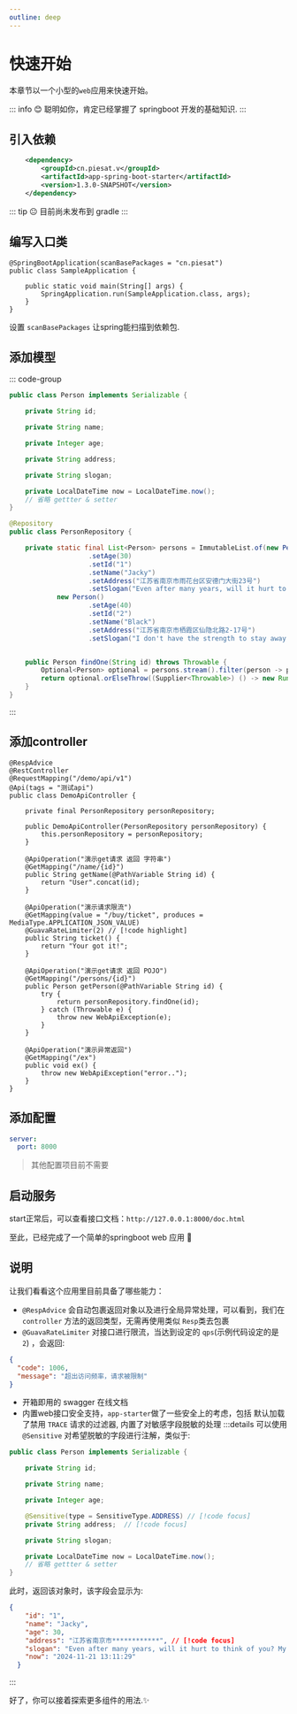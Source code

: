 ```yaml
---
outline: deep
---
```


# 快速开始
本章节以一个小型的`web`应用来快速开始。

::: info
:blush: 聪明如你，肯定已经掌握了 springboot 开发的基础知识.
:::

## 引入依赖

```xml
    <dependency>
        <groupId>cn.piesat.v</groupId>
        <artifactId>app-spring-boot-starter</artifactId>
        <version>1.3.0-SNAPSHOT</version>
    </dependency>
```

::: tip
:neutral_face: 目前尚未发布到 gradle
:::

## 编写入口类

```java{1}
@SpringBootApplication(scanBasePackages = "cn.piesat")
public class SampleApplication {

    public static void main(String[] args) {
        SpringApplication.run(SampleApplication.class, args);
    }
}
```
设置 `scanBasePackages` 让spring能扫描到依赖包.

## 添加模型

::: code-group
```java [Person.java]
public class Person implements Serializable {

    private String id;

    private String name;

    private Integer age;

    private String address;

    private String slogan;

    private LocalDateTime now = LocalDateTime.now();
    // 省略 gettter & setter
}
```

```java [PersonRepository.java]
@Repository
public class PersonRepository {

    private static final List<Person> persons = ImmutableList.of(new Person()
                    .setAge(30)
                    .setId("1")
                    .setName("Jacky")
                    .setAddress("江苏省南京市雨花台区安德门大街23号")
                    .setSlogan("Even after many years, will it hurt to think of you? My love is not easy to say."),
            new Person()
                    .setAge(40)
                    .setId("2")
                    .setName("Black")
                    .setAddress("江苏省南京市栖霞区仙隐北路2-17号")
                    .setSlogan("I don't have the strength to stay away from you anymore."));


    public Person findOne(String id) throws Throwable {
        Optional<Person> optional = persons.stream().filter(person -> person.getId().equalsIgnoreCase(id)).findFirst();
        return optional.orElseThrow((Supplier<Throwable>) () -> new RuntimeException("Not Found"));
    }
}
```
:::

## 添加controller

```java{1}
@RespAdvice
@RestController
@RequestMapping("/demo/api/v1")
@Api(tags = "测试api")
public class DemoApiController {

    private final PersonRepository personRepository;

    public DemoApiController(PersonRepository personRepository) {
        this.personRepository = personRepository;
    }

    @ApiOperation("演示get请求 返回 字符串")
    @GetMapping("/name/{id}")
    public String getName(@PathVariable String id) {
        return "User".concat(id);
    }

    @ApiOperation("演示请求限流")
    @GetMapping(value = "/buy/ticket", produces = MediaType.APPLICATION_JSON_VALUE)
    @GuavaRateLimiter(2) // [!code highlight]
    public String ticket() {
        return "Your got it!";
    }

    @ApiOperation("演示get请求 返回 POJO")
    @GetMapping("/persons/{id}")
    public Person getPerson(@PathVariable String id) {
        try {
            return personRepository.findOne(id);
        } catch (Throwable e) {
            throw new WebApiException(e);
        }
    }

    @ApiOperation("演示异常返回")
    @GetMapping("/ex")
    public void ex() {
        throw new WebApiException("error..");
    }
}

```

## 添加配置

```yaml
server:
  port: 8000
```

> 其他配置项目前不需要

## 启动服务

start正常后，可以查看接口文档：`http://127.0.0.1:8000/doc.html`

至此，已经完成了一个简单的springboot web 应用 :tada:

## 说明
让我们看看这个应用里目前具备了哪些能力：

- `@RespAdvice` 会自动包裹返回对象以及进行全局异常处理，可以看到，我们在 `controller` 方法的返回类型，无需再使用类似 `Resp`类去包裹
- `@GuavaRateLimiter` 对接口进行限流，当达到设定的 `qps`(示例代码设定的是 `2`) ，会返回:
```json
{
  "code": 1006,
  "message": "超出访问频率，请求被限制"
}
```
- 开箱即用的 swagger 在线文档
- 内置web接口安全支持，`app-starter`做了一些安全上的考虑，包括 默认加载了禁用 `TRACE` 请求的过滤器,
内置了对敏感字段脱敏的处理
:::details
可以使用 `@Sensitive` 对希望脱敏的字段进行注解，类似于:
```java
public class Person implements Serializable {

    private String id;

    private String name;

    private Integer age;

    @Sensitive(type = SensitiveType.ADDRESS) // [!code focus]
    private String address;  // [!code focus]

    private String slogan;

    private LocalDateTime now = LocalDateTime.now();
    // 省略 gettter & setter
}
```
此时，返回该对象时，该字段会显示为:

```json
{
    "id": "1",
    "name": "Jacky",
    "age": 30,
    "address": "江苏省南京市************", // [!code focus]
    "slogan": "Even after many years, will it hurt to think of you? My love is not easy to say.",
    "now": "2024-11-21 13:11:29"
  }
```
:::

好了，你可以接着探索更多组件的用法.✨


